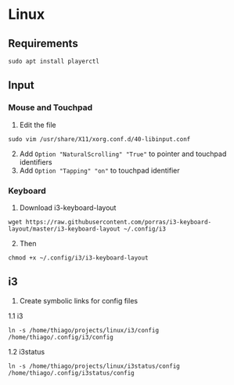 # Linux

## Requirements

```
sudo apt install playerctl
```

## Input

### Mouse and Touchpad

1. Edit the file

```
sudo vim /usr/share/X11/xorg.conf.d/40-libinput.conf
```

2. Add `Option "NaturalScrolling" "True"` to pointer and touchpad identifiers
3. Add `Option "Tapping" "on"` to touchpad identifier

### Keyboard

1. Download i3-keyboard-layout

```
wget https://raw.githubusercontent.com/porras/i3-keyboard-layout/master/i3-keyboard-layout ~/.config/i3
```

2. Then

```
chmod +x ~/.config/i3/i3-keyboard-layout
```

## i3

1. Create symbolic links for config files

1.1 i3

```
ln -s /home/thiago/projects/linux/i3/config /home/thiago/.config/i3/config
```

1.2 i3status

```
ln -s /home/thiago/projects/linux/i3status/config /home/thiago/.config/i3status/config
```
